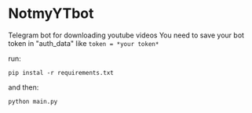 # NotmyYTbot
Telegram bot for downloading youtube videos
You need to save your bot token in "auth_data" like
`token = *your token*`

run:

`pip instal -r requirements.txt`

and then:

`python main.py`
